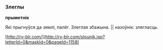 ### Злеглы
**прыметнік**

Які прыгнуўся да зямлі, палёг. Злеглая збажына. || назоўнік: злегласць.

<a rel="author">[http://rv-blr.com/](http://rv-blr.com/slounik.jsp?letterId=0&maskId=0&pageId=1158)</a>
